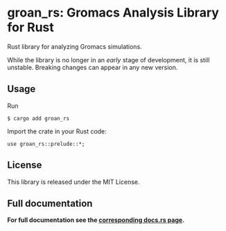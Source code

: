 # groan_rs: Gromacs Analysis Library for Rust

Rust library for analyzing Gromacs simulations. 

While the library is no longer in an _early_ stage of development, it is still unstable. Breaking changes can appear in any new version.

## Usage
Run

```
$ cargo add groan_rs
```

Import the crate in your Rust code:
```
use groan_rs::prelude::*;
```

## License
This library is released under the MIT License.


## Full documentation
**For full documentation see the [corresponding docs.rs page](https://docs.rs/groan_rs/latest/groan_rs/).**